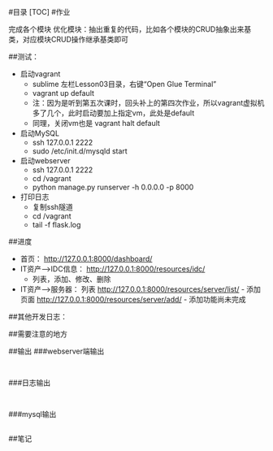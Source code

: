 #目录
[TOC]
#作业

完成各个模块
优化模块：抽出重复的代码，比如各个模块的CRUD抽象出来基类，对应模块CRUD操作继承基类即可


##测试：
+ 启动vagrant
    - sublime 左栏Lesson03目录，右键“Open Glue Terminal”
    - vagrant up default
    - 注：因为是听到第五次课时，回头补上的第四次作业，所以vagrant虚拟机多了几个，此时启动要加上指定vm，此处是default
    - 同理，关闭vm也是 vagrant halt default
+ 启动MySQL
    - ssh 127.0.0.1 2222
    - sudo /etc/init.d/mysqld start
+ 启动webserver
    - ssh 127.0.0.1 2222
    - cd /vagrant
    - python manage.py runserver -h 0.0.0.0 -p 8000
+ 打印日志
    - 复制ssh隧道
    - cd /vagrant 
    - tail -f flask.log

##进度
+ 首页： http://127.0.0.1:8000/dashboard/
+ IT资产-->IDC信息：  http://127.0.0.1:8000/resources/idc/ 
    - 列表，添加、修改、删除
+ IT资产-->服务器：  列表 http://127.0.0.1:8000/resources/server/list/
        - 添加页面 http://127.0.0.1:8000/resources/server/add/
        - 添加功能尚未完成

##其他开发日志：

##需要注意的地方


##输出
###webserver端输出
```shell


```
###日志输出
```shell


```
###mysql输出
```sql


```

##笔记